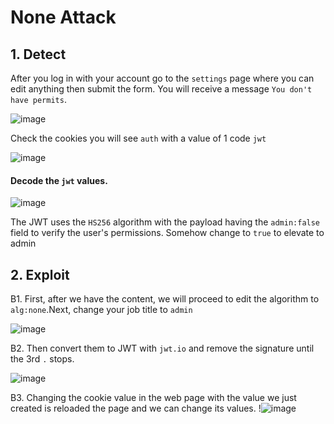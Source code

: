 # None Attack

## 1. Detect

After you log in with your account go to the `settings` page where you can edit anything then submit the form. You will receive a message `You don't have permits`.

![image](https://user-images.githubusercontent.com/63194321/133215758-de2cf0c3-f2f2-4f01-9886-90212714dbdb.png)

Check the cookies you will see `auth` with a value of 1 code `jwt`

![image](https://user-images.githubusercontent.com/63194321/132473506-9f92487f-0f79-4c5d-9ce4-73d8edb3ec47.png)

#### Decode the `jwt` values.
![image](https://user-images.githubusercontent.com/63194321/132473084-64c2f766-cf71-490c-9c34-6c70b36bfdd1.png)

The JWT uses the `HS256` algorithm with the payload having the `admin:false` field to verify the user's permissions. Somehow change to `true` to elevate to admin


## 2. Exploit
 B1. First, after we have the content, we will proceed to edit the algorithm to `alg:none`.Next, change your job title to `admin`
 
 ![image](https://user-images.githubusercontent.com/63194321/132475306-72bb43bc-266b-48aa-9e70-e6a33d436ffd.png)

 B2. Then convert them to JWT with `jwt.io` and remove the signature until the 3rd `.` stops.
 
 ![image](https://user-images.githubusercontent.com/63194321/132475727-b2c7ef02-246a-409d-ada8-5ac15b0c71e5.png)

 B3. Changing the cookie value in the web page with the value we just created is reloaded the page and we can change its values.
 !![image](https://user-images.githubusercontent.com/63194321/132477265-93f0c4d0-f01b-4d37-9736-d493149be6aa.png)


 
 

